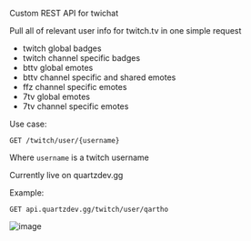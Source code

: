 Custom REST API for twichat

Pull all of relevant user info for twitch.tv in one simple request
- twitch global badges
- twitch channel specific badges
- bttv global emotes
- bttv channel specific and shared emotes
- ffz channel specific emotes
- 7tv global emotes
- 7tv channel specific emotes

Use case:

```GET /twitch/user/{username}```

Where ``username`` is a twitch username

Currently live on quartzdev.gg

Example:

```GET api.quartzdev.gg/twitch/user/qartho```

![image](https://github.com/QarthO/api-quartzdev/assets/10179096/268ca848-e069-4552-a8bb-d5f864cb3e96)

